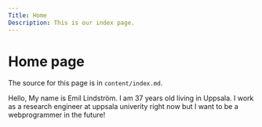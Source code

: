 ```yaml
---
Title: Home
Description: This is our index page.
---
```


Home page
==========================

The source for this page is in `content/index.md`.

Hello, My name is Emil Lindström. I am 37 years old living in Uppsala. I work as a research engineer at uppsala univerity right now but I want to be a webprogrammer in the future! 

<img src="image/profil.jpg" alt="">



